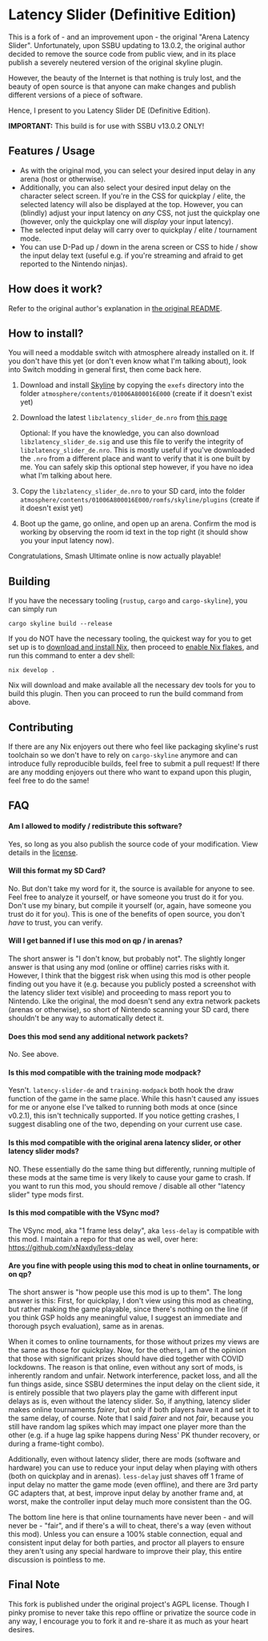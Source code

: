 # Latency Slider (Definitive Edition)

This is a fork of - and an improvement upon - the original "Arena Latency Slider". Unfortunately, upon SSBU updating to 13.0.2, the original author decided to remove the source code from public view, and in its place publish a severely neutered version of the original skyline plugin.

However, the beauty of the Internet is that nothing is truly lost, and the beauty of open source is that anyone can make changes and publish different versions of a piece of software.

Hence, I present to you Latency Slider DE (Definitive Edition).

**IMPORTANT:** This build is for use with SSBU v13.0.2 ONLY!

## Features / Usage

- As with the original mod, you can select your desired input delay in any arena (host or otherwise).
- Additionally, you can also select your desired input delay on the character select screen. If you're in the CSS for quickplay / elite, the selected latency will also be displayed at the top. However, you can (blindly) adjust your input latency on *any* CSS, not just the quickplay one (however, only the quickplay one will *display* your input latency).
- The selected input delay will carry over to quickplay / elite / tournament mode.
- You can use D-Pad up / down in the arena screen or CSS to hide / show the input delay text (useful e.g. if you're streaming and afraid to get reported to the Nintendo ninjas).

## How does it work?

Refer to the original author's explanation in [the original README](README_orig.md).

## How to install?

You will need a moddable switch with atmosphere already installed on it. If you don't have this yet (or don't even know what I'm talking about), look into Switch modding in general first, then come back here.

1. Download and install [Skyline](https://github.com/skyline-dev/skyline) by copying the `exefs` directory into the folder `atmosphere/contents/01006A800016E000` (create if it doesn't exist yet)
2. Download the latest `libzlatency_slider_de.nro` from [this page](https://github.com/xNaxdy/latency-slider-de/releases)

    Optional: If you have the knowledge, you can also download `libzlatency_slider_de.sig` and use this file to verify the integrity of `libzlatency_slider_de.nro`. This is mostly useful if you've downloaded the `.nro` from a different place and want to verify that it is one built by me. You can safely skip this optional step however, if you have no idea what I'm talking about here.
3. Copy the `libzlatency_slider_de.nro` to your SD card, into the folder `atmosphere/contents/01006A800016E000/romfs/skyline/plugins` (create if it doesn't exist yet)
4. Boot up the game, go online, and open up an arena. Confirm the mod is working by observing the room id text in the top right (it should show you your input latency now).

Congratulations, Smash Ultimate online is now actually playable!

## Building

If you have the necessary tooling (`rustup`, `cargo` and `cargo-skyline`), you can simply run

```shell
cargo skyline build --release
```

If you do NOT have the necessary tooling, the quickest way for you to get set up is to [download and install Nix](https://nixos.org/download), then proceed to [enable Nix flakes](https://nixos.wiki/wiki/Flakes), and run this command to enter a dev shell:

```shell
nix develop .
```

Nix will download and make available all the necessary dev tools for you to build this plugin. Then you can proceed to run the build command from above.

## Contributing

If there are any Nix enjoyers out there who feel like packaging skyline's rust toolchain so we don't have to rely on `cargo-skyline` anymore and can introduce fully reproducible builds, feel free to submit a pull request! If there are any modding enjoyers out there who want to expand upon this plugin, feel free to do the same!

## FAQ

#### Am I allowed to modify / redistribute this software?
Yes, so long as you also publish the source code of your modification. View details in the [license](LICENSE).

#### Will this format my SD Card?
No. But don't take my word for it, the source is available for anyone to see. Feel free to analyze it yourself, or have someone you trust do it for you. Don't use my binary, but compile it yourself (or, again, have someone you trust do it for you). This is one of the benefits of open source, you don't *have* to trust, you can verify.

#### Will I get banned if I use this mod on qp / in arenas?
The short answer is "I don't know, but probably not". The slightly longer answer is that using any mod (online or offline) carries risks with it. However, I think that the biggest risk when using this mod is other people finding out you have it (e.g. because you publicly posted a screenshot with the latency slider text visible) and proceeding to mass report you to Nintendo. Like the original, the mod doesn't send any extra network packets (arenas or otherwise), so short of Nintendo scanning your SD card, there shouldn't be any way to automatically detect it.

#### Does this mod send any additional network packets?

No. See above.

#### Is this mod compatible with the training mode modpack?
Yesn't. `latency-slider-de` and `training-modpack` both hook the draw function of the game in the same place. While this hasn't caused any issues for me or anyone else I've talked to running both mods at once (since v0.2.1), this isn't technically supported. If you notice getting crashes, I suggest disabling one of the two, depending on your current use case.

#### Is this mod compatible with the original arena latency slider, or other latency slider mods?

NO. These essentially do the same thing but differently, running multiple of these mods at the same time is very likely to cause your game to crash. If you want to run this mod, you should remove / disable all other "latency slider" type mods first.

#### Is this mod compatible with the VSync mod?

The VSync mod, aka "1 frame less delay", aka `less-delay` is compatible with this mod. I maintain a repo for that one as well, over here: https://github.com/xNaxdy/less-delay

#### Are you fine with people using this mod to cheat in online tournaments, or on qp?
The short answer is "how people use this mod is up to them". The long answer is this: First, for quickplay, I don't view using this mod as cheating, but rather making the game playable, since there's nothing on the line (if you think GSP holds any meaningful value, I suggest an immediate and thorough psych evaluation), same as in arenas.

When it comes to online tournaments, for those without prizes my views are the same as those for quickplay. Now, for the others, I am of the opinion that those with significant prizes should have died together with COVID lockdowns. The reason is that online, even without any sort of mods, is inherently random and unfair. Network interference, packet loss, and all the fun things aside, since SSBU determines the input delay on the client side, it is entirely possible that two players play the game with different input delays as is, even without the latency slider. So, if anything, latency slider makes online tournaments *fairer*, but only if both players have it and set it to the same delay, of course. Note that I said *fairer* and not *fair*, because you still have random lag spikes which may impact one player more than the other (e.g. if a huge lag spike happens during Ness' PK thunder recovery, or during a frame-tight combo).

Additionally, even without latency slider, there are mods (software and hardware) you can use to reduce your input delay when playing with others (both on quickplay and in arenas). `less-delay` just shaves off 1 frame of input delay no matter the game mode (even offline), and there are 3rd party GC adapters that, at best, improve input delay by another frame and, at worst, make the controller input delay much more consistent than the OG.

The bottom line here is that online tournaments have never been - and will never be - "fair", and if there's a will to cheat, there's a way (even without this mod). Unless you can ensure a 100% stable connection, equal and consistent input delay for both parties, and proctor all players to ensure they aren't using any special hardware to improve their play, this entire discussion is pointless to me.

## Final Note

This fork is published under the original project's AGPL license. Though I pinky promise to never take this repo offline or privatize the source code in any way, I encourage you to fork it and re-share it as much as your heart desires.